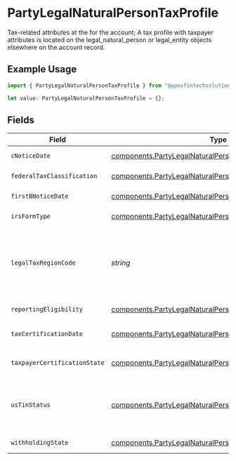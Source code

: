 # PartyLegalNaturalPersonTaxProfile

Tax-related attributes at the for the account; A tax profile with taxpayer attributes is located on the legal_natural_person or legal_entity objects elsewhere on the account record.

## Example Usage

```typescript
import { PartyLegalNaturalPersonTaxProfile } from "@apexfintechsolutions/ascend-sdk/models/components";

let value: PartyLegalNaturalPersonTaxProfile = {};
```

## Fields

| Field                                                                                                                                        | Type                                                                                                                                         | Required                                                                                                                                     | Description                                                                                                                                  | Example                                                                                                                                      |
| -------------------------------------------------------------------------------------------------------------------------------------------- | -------------------------------------------------------------------------------------------------------------------------------------------- | -------------------------------------------------------------------------------------------------------------------------------------------- | -------------------------------------------------------------------------------------------------------------------------------------------- | -------------------------------------------------------------------------------------------------------------------------------------------- |
| `cNoticeDate`                                                                                                                                | [components.PartyLegalNaturalPersonCNoticeDate](../../models/components/partylegalnaturalpersoncnoticedate.md)                               | :heavy_minus_sign:                                                                                                                           | C Notice date.                                                                                                                               |                                                                                                                                              |
| `federalTaxClassification`                                                                                                                   | [components.PartyLegalNaturalPersonFederalTaxClassification](../../models/components/partylegalnaturalpersonfederaltaxclassification.md)     | :heavy_minus_sign:                                                                                                                           | Federal tax classification.                                                                                                                  | C_CORPORATION                                                                                                                                |
| `firstBNoticeDate`                                                                                                                           | [components.PartyLegalNaturalPersonFirstBNoticeDate](../../models/components/partylegalnaturalpersonfirstbnoticedate.md)                     | :heavy_minus_sign:                                                                                                                           | Initial B Notice date.                                                                                                                       |                                                                                                                                              |
| `irsFormType`                                                                                                                                | [components.PartyLegalNaturalPersonIrsFormType](../../models/components/partylegalnaturalpersonirsformtype.md)                               | :heavy_minus_sign:                                                                                                                           | IRS form type.                                                                                                                               | W_8                                                                                                                                          |
| `legalTaxRegionCode`                                                                                                                         | *string*                                                                                                                                     | :heavy_minus_sign:                                                                                                                           | Legal tax region must be "US" if provided W-9, otherwise must be a non-US country.                                                           | US                                                                                                                                           |
| `reportingEligibility`                                                                                                                       | [components.PartyLegalNaturalPersonReportingEligibility](../../models/components/partylegalnaturalpersonreportingeligibility.md)             | :heavy_minus_sign:                                                                                                                           | Tax reporting eligibility.                                                                                                                   | ELIGIBLE                                                                                                                                     |
| `taxCertificationDate`                                                                                                                       | [components.PartyLegalNaturalPersonTaxCertificationDate](../../models/components/partylegalnaturalpersontaxcertificationdate.md)             | :heavy_minus_sign:                                                                                                                           | Tax Certification date.                                                                                                                      |                                                                                                                                              |
| `taxpayerCertificationState`                                                                                                                 | [components.PartyLegalNaturalPersonTaxpayerCertificationState](../../models/components/partylegalnaturalpersontaxpayercertificationstate.md) | :heavy_minus_sign:                                                                                                                           | Taxpayer certification status.                                                                                                               | CERTIFIED                                                                                                                                    |
| `usTinStatus`                                                                                                                                | [components.PartyLegalNaturalPersonUsTinStatus](../../models/components/partylegalnaturalpersonustinstatus.md)                               | :heavy_minus_sign:                                                                                                                           | United States Individual Taxpayer Identification Number (ITIN) status.                                                                       | PASSING                                                                                                                                      |
| `withholdingState`                                                                                                                           | [components.PartyLegalNaturalPersonWithholdingState](../../models/components/partylegalnaturalpersonwithholdingstate.md)                     | :heavy_minus_sign:                                                                                                                           | B/C Notice status.                                                                                                                           | FIRST_B_NOTICE_RECEIVED                                                                                                                      |